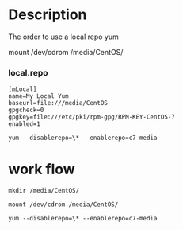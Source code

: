 #  Description
The order to use a local repo yum

mount /dev/cdrom /media/CentOS/




### local.repo
```
[mLocal]
name=My Local Yum
baseurl=file:///media/CentOS
gpgcheck=0
gpgkey=file:///etc/pki/rpm-gpg/RPM-KEY-CentOS-7
enabled=1
```

```
yum --disablerepo=\* --enablerepo=c7-media
```


# work flow

```
mkdir /media/CentOS/

mount /dev/cdrom /media/CentOS/

yum --disablerepo=\* --enablerepo=c7-media
```
